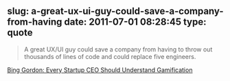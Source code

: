 slug: a-great-ux-ui-guy-could-save-a-company-from-having
date: 2011-07-01 08:28:45
type: quote
---

> A great UX/UI guy could save a company from having to throw out thousands of lines of code and could replace five engineers.

[Bing Gordon: Every Startup CEO Should Understand Gamification](http://techcrunch.com/2011/06/30/bing-gordon-every-startup-ceo-should-understand-gamification/?utm_source=feedburner&utm_medium=feed&utm_campaign=Feed%3A+Techcrunch+%28TechCrunch%29)
